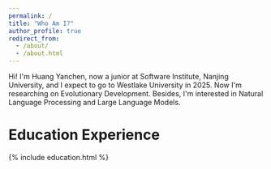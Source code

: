 ```yaml
---
permalink: /
title: "Who Am I?"
author_profile: true
redirect_from: 
  - /about/
  - /about.html
---
```


Hi! I'm Huang Yanchen, now a junior at Software Institute, Nanjing University, and I expect to go to Westlake University in 2025. Now I'm researching on Evolutionary Development. Besides, I'm interested in Natural Language Processing and Large Language Models.

Education Experience
======
{% include education.html %}

